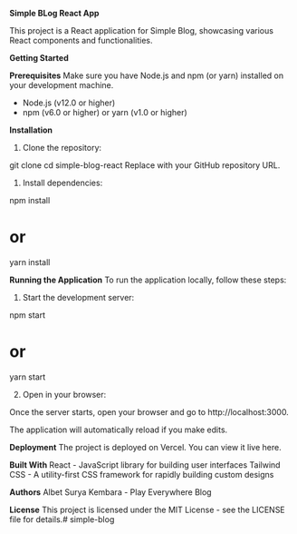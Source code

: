 **Simple BLog React App**

This project is a React application for Simple Blog, showcasing various React components and functionalities.

**Getting Started**

**Prerequisites**
Make sure you have Node.js and npm (or yarn) installed on your 
development machine.

- Node.js (v12.0 or higher)
- npm (v6.0 or higher) or yarn (v1.0 or higher)
  
**Installation**
1. Clone the repository:


git clone <repository-url>
cd simple-blog-react
Replace <repository-url> with your GitHub repository URL.

1. Install dependencies:


npm install
# or
yarn install


**Running the Application**
To run the application locally, follow these steps:

1. Start the development server:

npm start
# or
yarn start

2. Open in your browser:

Once the server starts, open your browser and go to http://localhost:3000.

The application will automatically reload if you make edits.

**Deployment**
The project is deployed on Vercel. You can view it live here.

**Built With**
React - JavaScript library for building user interfaces
Tailwind CSS - A utility-first CSS framework for rapidly building custom designs

**Authors**
Albet Surya Kembara - Play Everywhere Blog

**License**
This project is licensed under the MIT License - see the LICENSE file for details.#   s i m p l e - b l o g  
 